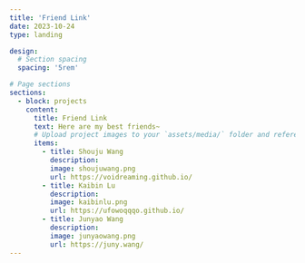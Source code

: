 ```yaml
---
title: 'Friend Link'
date: 2023-10-24
type: landing

design:
  # Section spacing
  spacing: '5rem'

# Page sections
sections:
  - block: projects
    content:
      title: Friend Link
      text: Here are my best friends~
      # Upload project images to your `assets/media/` folder and reference the filename in the `image` option
      items:
        - title: Shouju Wang
          description: 
          image: shoujuwang.png
          url: https://voidreaming.github.io/
        - title: Kaibin Lu
          description: 
          image: kaibinlu.png
          url: https://ufowoqqqo.github.io/
        - title: Junyao Wang
          description: 
          image: junyaowang.png
          url: https://juny.wang/
---
```

